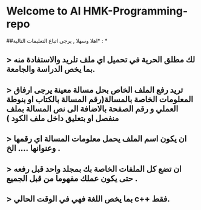 # Welcome to Al HMK-Programming-repo
 ##اهلا وسهلا , يرجى اتباع التعليمات التالية* : *
## > لك مطلق الحرية في تحميل اي ملف تلريد والاستفادة منه بما يخص الدراسة والجامعة.
## > تريد رفع الملف الخاص بحل مسالة معينة يرجى ارفاق المعلومات الخاصة بالمسالة(رقم المسالة بالكتاب او بنوطة العملي و رقم الصفحة بالاضافة الى نص المسالة بملف منفصل او بتعليق داخل ملف الكود )
## > ان يكون اسم الملف يحمل معلومات المسالة اي رقمها وعنوانها .... الخ .
## > ان تضع كل الملفات الخاصة بك بمجلد واحد قبل رفعه حتى يكون عملك مفهوما من قبل الجميع . 
## > بما يخص اللغة فهي في الوقت الحالي c++  فقط.
 
